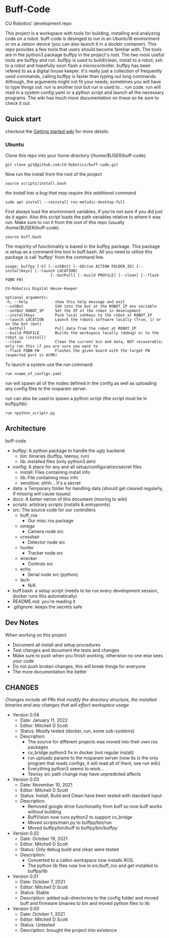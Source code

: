 # Buff-Code
CU Robotics' development repo

This project is a workspace with tools for building, installing and analyzing code on a robot. buff-code is desinged to run in an Ubuntu18 environment or on a Jetson device (you can also launch it in a docker container). This repo provides a few tools that users should become familiar with. The tools are in the python3 package buffpy in the project's root. The two most useful tools are buffpy and run. buffpy is used to build/clean, install to a robot, ssh to a robot and hopefully soon flash a microcontroller. buffpy has been refered to as a digital house keeper. It's really just a collection of frequently used commands, calling buffpy is faster than typing out long commands. Although, the arguments might not fit your needs, sometimes you will have to type things out. run is another tool but run is used to... run code. run will read in a system config yaml or a python script and launch all the necessary programs. The wiki has much more documentation on these so be sure to check it out. 

## Quick start
checkout the [Getting started wiki](https://github.com/CU-Robotics/buff-code/wiki/Getting-Started) for more details.

### Ubuntu

Clone this repo into your home directory (/home/$USER/buff-code).

    git clone git@github.com:CU-Robotics/buff-code.git
    
Now run the install from the root of the project

	source scripts/install.bash 

  *the install has a bug that may require this additional command*

    sudo apt install --reinstall ros-melodic-desktop-full

First always load the environment variables, if you're not sure if you did just do it again. Also this script loads the path variables relative to where it was run. Make sure to run it from the root of this repo (usually /home/$USER/buff-code).

	source buff.bash
	
The majority of functionality is based in the buffpy package. This package is setup as a command line tool in buff.bash. All you need to utilize this package is call 'buffpy' from the command line.

	usage: buffpy [-h] [--sshBot] [--GDrive ACTION FOLDER_ID] [--installKeys] [--launch LOCATION]
						[--botPull] [--build PROFILE] [--clean] [--flash FQBN FW]

	CU-Robotics Digital House-Keeper

	optional arguments:
	-h, --help            show this help message and exit
	--sshBot              SSH into the bot at the ROBOT_IP env variable
	--setBot ROBOT_IP     Set the IP of the robot in development
	--installKeys         Push local sshkeys to the robot at ROBOT_IP
	--launch LOCATION     Launch the robots software locally (True, 1) or on the bot (bot)
	--botPull             Pull data from the robot at ROBOT_IP
	--build PROFILE       Builds the workspace locally (debug) or to the robot_ip (install)
	--clean               Clean the current bin and data, NOT recoverable; only run this if you are sure you want to
	--flash FQBN FW       Flashes the given board with the target FW (expected port is ACM0)
	
To launch a system use the run command:

    run <name_of_config>.yaml
  
run will spawn all of the nodes defined in the config as well as uploading any config files to the rosparam  server.

run can also be used to spawn a python script (the script must be in buffpy/lib):

    run <python_script>.py

## Architecture
buff-code
  - buffpy: A python package to handle the ugly backend
    - bin: binaries (buffpy, teensy, run)
    - lib: installed files (only python3 atm)
  - config: A place for any and all setup/configuration/secret files
    - install: Files containing install info
    - lib: File containing misc info
    - sensitive: shhh... it's a secret
  - data: a Temporary folder for handling data (should get cleared regularly, if missing will cause issues)
  - docs: A better verion of this document (moving to wiki)
  - scripts: arbitrary scripts (installs & entrypoints)
  - src: The source code for our controllers
    - buff_ros
      - Our misc ros package
    - omega
      - Camera node src
    - crosshair
      - Detector node src
    - hunter
      - Tracker node src
    - wrecker
      - Controls src
    - echo
      - Serial node src (python)
    - tech
      - N/A
  - buff.bash: a setup script (needs to be run every development session, docker runs this automatically)
  - README.md: you're reading it
  - .gitignore: keeps the secrets safe

## Dev Notes

When working on this project
  - Document all install and setup procedures
  - Test changes and document the tests and changes
  - Make sure to push when you finish working, otherwise no one else sees your code
  - Do not push broken changes, this will break things for everyone
  - The more documentation the better 

## CHANGES
*Changes include all PRs that modify the directory structure, the installed binaries and any changes that will effect workspace usage*
 - Version 0.04
   - Date: January 11, 2022
   - Editor: Mitchell D Scott
   - Status: Mostly tested (docker, run, some sub-systems)
   - Description: 
      - The source for different projects was moved into their own ros packages
      - cv_bridge python3 fix in docker (not regular install)
      - run uploads params to the rosparam server (now its is the only program that reads configs, it will read all of them, see run wiki)
      - Everything python3 seems to work...
      - Teensy src path change may have unpredicted affects
 - Version 0.03
   - Date: November 10, 2021
   - Editor: Mitchell D Scott
   - Status: Install, Build and Clean have been tested with standard input
   - Description: 
      - Removed google drive functionailty from buff so now buff works without building
      - BuffVision now runs python2 to support cv_bridge
      - Moved scripts/main.py to buffpy/bin/run
      - Moved buffpy/bin/buff to buffpy/bin/buffpy
 - Version 0.02
   - Date: October 19, 2021
   - Editor: Mitchell D Scott
   - Status: Only debug build and clean were tested
   - Description: 
      - Converted to a catkin workspace now installs ROS. 
      - The python lib files now live in src/buff_ros and get installed to buffpy/lib
 - Version 0.01
   - Date: October 7, 2021
   - Editor: Mitchell D Scott
   - Status: Stable
   - Description: added sub-directories to the config folder and moved buff and firmware binaries to bin and moved python files to lib
 - Version 0.00
   - Date: October 1, 2021
   - Editor: Mitchell D Scott
   - Status: Untested
   - Description: brought the project into existence

